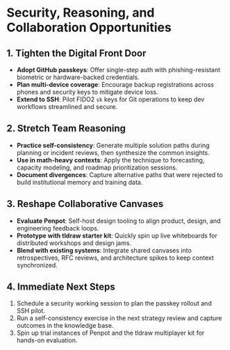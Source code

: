 # Security, Reasoning, and Collaboration Opportunities

## 1. Tighten the Digital Front Door
- **Adopt GitHub passkeys**: Offer single-step auth with phishing-resistant biometric or hardware-backed credentials.
- **Plan multi-device coverage**: Encourage backup registrations across phones and security keys to mitigate device loss.
- **Extend to SSH**: Pilot FIDO2 `sk` keys for Git operations to keep dev workflows streamlined and secure.

## 2. Stretch Team Reasoning
- **Practice self-consistency**: Generate multiple solution paths during planning or incident reviews, then synthesize the common insights.
- **Use in math-heavy contexts**: Apply the technique to forecasting, capacity modeling, and roadmap prioritization sessions.
- **Document divergences**: Capture alternative paths that were rejected to build institutional memory and training data.

## 3. Reshape Collaborative Canvases
- **Evaluate Penpot**: Self-host design tooling to align product, design, and engineering feedback loops.
- **Prototype with tldraw starter kit**: Quickly spin up live whiteboards for distributed workshops and design jams.
- **Blend with existing systems**: Integrate shared canvases into retrospectives, RFC reviews, and architecture spikes to keep context synchronized.

## 4. Immediate Next Steps
1. Schedule a security working session to plan the passkey rollout and SSH pilot.
2. Run a self-consistency exercise in the next strategy review and capture outcomes in the knowledge base.
3. Spin up trial instances of Penpot and the tldraw multiplayer kit for hands-on evaluation.
